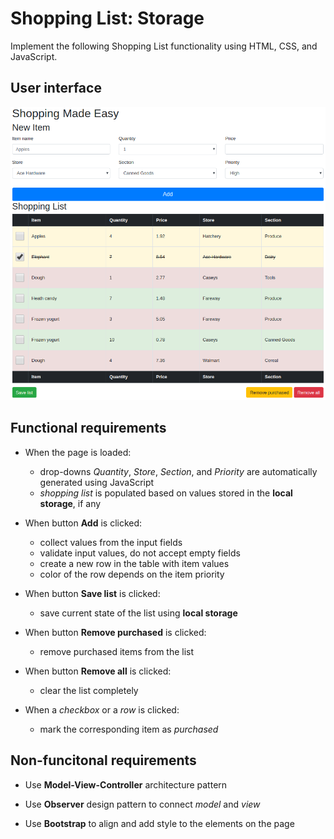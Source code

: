 # Shopping List: Storage

Implement the following Shopping List functionality using HTML, CSS, and JavaScript.

## User interface

![Shopping List Storage](shopping_list_v2.png)

## Functional requirements

* When the page is loaded:

    * drop-downs *Quantity*, *Store*, *Section*, and *Priority* are automatically generated using JavaScript
    * *shopping list* is populated based on values stored in the **local storage**, if any

* When button **Add** is clicked:

    * collect values from the input fields
    * validate input values, do not accept empty fields
    * create a new row in the table with item values
    * color of the row depends on the item priority

* When button **Save list** is clicked:

    * save current state of the list using **local storage**

* When button **Remove purchased** is clicked:

    * remove purchased items from the list

* When button **Remove all** is clicked:

    * clear the list completely

* When a *checkbox* or a *row* is clicked:

    * mark the corresponding item as *purchased*

## Non-funcitonal requirements

* Use **Model-View-Controller** architecture pattern

* Use **Observer** design pattern to connect *model* and *view*

* Use **Bootstrap** to align and add style to the elements on the page
